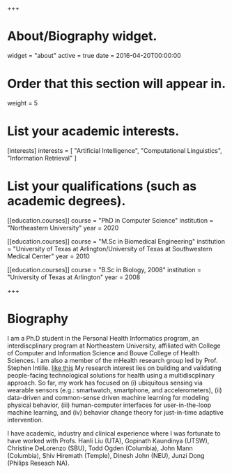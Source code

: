 +++
# About/Biography widget.
widget = "about"
active = true
date = 2016-04-20T00:00:00

# Order that this section will appear in.
weight = 5

# List your academic interests.
[interests]
  interests = [
    "Artificial Intelligence",
    "Computational Linguistics",
    "Information Retrieval"
  ]

# List your qualifications (such as academic degrees).
[[education.courses]]
  course = "PhD in Computer Science"
  institution = "Northeastern University"
  year = 2020

[[education.courses]]
  course = "M.Sc in Biomedical Engineering"
  institution = "University of Texas at Arlington/University of Texas at Southwestern Medical Center"
  year = 2010

[[education.courses]]
  course = "B.Sc in Biology, 2008"
  institution = "University of Texas at Arlington"
  year = 2008
 
+++
# Biography
I am a Ph.D student in the Personal Health Informatics program, an interdiscplinary program at Northeastern University, affiliated with College of Computer and Information Science and Bouve College of Health Sciences. I am also a member of the mHealth research group led by Prof. Stephen Intille.
[like this](http://someurl)
My research interest lies on building and validating people-facing technological solutions for health using a multidiscplinary approach. So far, my work has focused on (i) ubiquitous sensing via wearable sensors (e.g.: smartwatch, smartphone, and accelerometers), (ii) data-driven and common-sense driven machine learning for modeling physical behavior, (iii) human-computer interfaces for user-in-the-loop machine learning, and (iv) behavior change theory for just-in-time adaptive intervention.

I have academic, industry and clinical experience where I was fortunate to have worked with Profs. Hanli Liu (UTA), Gopinath Kaundinya (UTSW), Christine DeLorenzo (SBU), Todd Ogden (Columbia), John Mann (Columbia), Shiv Hiremath (Temple), Dinesh John (NEU), Junzi Dong (Philips Reseach NA).